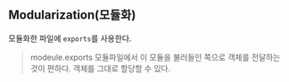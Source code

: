 ## Modularization(모듈화)

모듈화한 파일에 ```exports```를 사용한다.

> modeule.exports
모듈파일에서 이 모듈을 불러들인 쪽으로 객체를 전달하는 것이 편하다.
객체를 그대로 할당할 수 있다.
